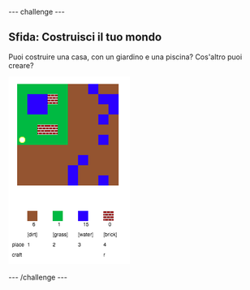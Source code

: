 \--- challenge \---

## Sfida: Costruisci il tuo mondo

Puoi costruire una casa, con un giardino e una piscina? Cos'altro puoi creare?

![schermata](images/craft-build-example.png)

\--- /challenge \---